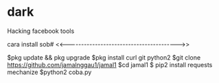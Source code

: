 # dark
Hacking facebook tools

cara install sob#
<<---------------------------------------->>

$pkg update && pkg upgrade $pkg install curl git python2 $git clone https://github.com/jamalnggau1/jamal1 $cd jamal1 $ pip2 install requests mechanize $python2 coba.py
